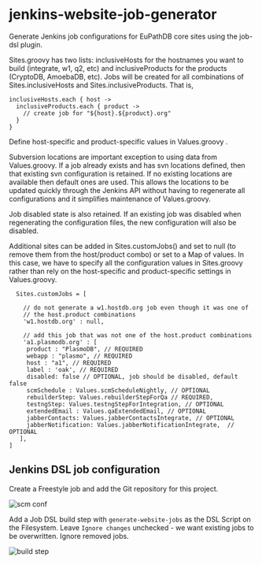 jenkins-website-job-generator
=============================

Generate Jenkins job configurations for EuPathDB core sites using the job-dsl plugin.


Sites.groovy has two lists: inclusiveHosts for the hostnames you want to build (integrate, w1, q2, etc) and inclusiveProducts for the products (CryptoDB, AmoebaDB, etc). Jobs will be created for all combinations of Sites.inclusiveHosts and Sites.inclusiveProducts. That is,

    inclusiveHosts.each { host ->
      inclusiveProducts.each { product ->
        // create job for "${host}.${product}.org"
      }
    }

Define host-specific and product-specific values in Values.groovy .

Subversion locations are important exception to using data from Values.groovy. If a job already exists and has svn locations defined, then that existing svn configuration is retained. If no existing locations are available then default ones are used. This allows the locations to be updated quickly through the Jenkins API without having to regenerate all configurations and it simplifies maintenance of Values.groovy.

Job disabled state is also retained. If an existing job was disabled when regenerating the configuration files, the new configuration will also be disabled.

Additional sites can be added in Sites.customJobs() and set to null (to remove them from the host/product combo) or set to a Map of values. In this case, we have to specify all the configuration values in Sites.groovy rather than rely on the host-specific and product-specific settings in Values.groovy.

      Sites.customJobs = [
        
        // do not generate a w1.hostdb.org job even though it was one of 
        // the host.product combinations
        'w1.hostdb.org' : null, 
                               
        // add this job that was not one of the host.product combinations
        'a1.plasmodb.org' : [
         product : "PlasmoDB", // REQUIRED
         webapp : "plasmo", // REQUIRED
         host : "a1", // REQUIRED
         label : 'oak', // REQUIRED
         disabled: false // OPTIONAL, job should be disabled, default false
         scmSchedule : Values.scmScheduleNightly, // OPTIONAL
         rebuilderStep: Values.rebuilderStepForQa // REQUIRED,
         testngStep: Values.testngStepForIntegration, // OPTIONAL
         extendedEmail : Values.qaExtendedEmail, // OPTIONAL
         jabberContacts: Values.jabberContactsIntegrate, // OPTIONAL
         jabberNotification: Values.jabberNotificationIntegrate,  // OPTIONAL
       ],
    ]

Jenkins DSL job configuration
----

Create a Freestyle job and add the Git repository for this project.

![scm conf](https://raw.github.com/EuPathDB/jenkins-website-job-generator/master/images/jenkins-scm-conf.jpg)

Add a Job DSL build step with `generate-website-jobs` as the DSL Script on the Filesystem. Leave `Ignore changes` unchecked - we want existing jobs to be overwritten. Ignore removed jobs.

![build step](https://raw.github.com/EuPathDB/jenkins-website-job-generator/master/images/jenkins-build-conf.jpg)
